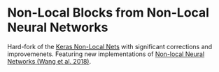 # Non-Local Blocks from Non-Local Neural Networks

Hard-fork of the [Keras Non-Local Nets](https://github.com/titu1994/keras-non-local-nets) with significant corrections and improvemenets. Featuring new implementations of [Non-local Neural Networks (Wang et al. 2018)](https://arxiv.org/abs/1711.07971).

